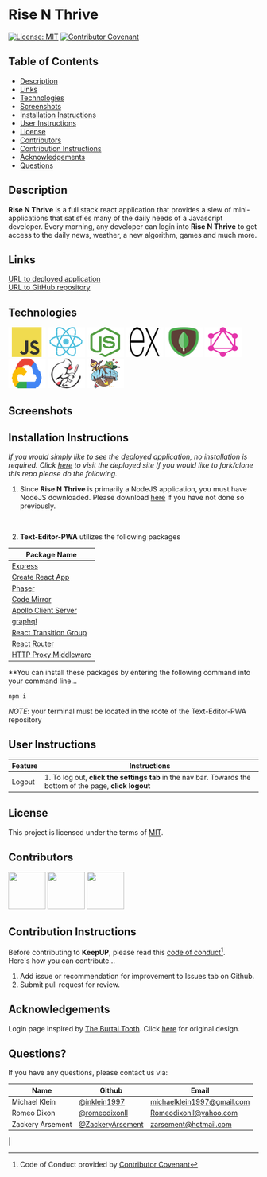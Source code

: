 # Rise N Thrive
[![License: MIT](https://img.shields.io/badge/License-MIT-yellow.svg)](https://opensource.org/licenses/MIT)
[![Contributor Covenant](https://img.shields.io/badge/Contributor%20Covenant-2.1-4baaaa.svg)](code_of_conduct.md)

## Table of Contents
- [Description](#Description)
- [Links](#Links)
- [Technologies](#Technologies)
- [Screenshots](#Screenshots)
- [Installation Instructions](#Installation-Instructions)
- [User Instructions](#User-Instructions)
- [License](#License)
- [Contributors](#Contributors)
- [Contribution Instructions](#Contribution-Instructions)
- [Acknowledgements](#Acknowledgements)
- [Questions](#Questions)

## Description

**Rise N Thrive** is a full stack react application that provides a slew of mini-applications that satisfies many of the daily needs of a Javascript developer.  Every morning, any developer can login into **Rise N Thrive** to get access to the daily news, weather, a new algorithm, games and much more.


## Links
[URL to deployed application]() <br>
[URL to GitHub repository](https://github.com/romeodixonll/Project-3)

## Technologies
![Javascript logo](/assets/images/javascript-logo.png)
![Javascript logo](/assets/images/react-logo.png)
![Javascript logo](/assets/images/nodejs-logo.png)
![Javascript logo](/assets/images/express-logo.png)
![Javascript logo](/assets/images/mongoDB-logo.png)
![Javascript logo](/assets/images/graphql-logo.png)
![Javascript logo](/assets/images/google-platform-logo.png)
![Javascript logo](/assets/images/code-mirror-logo.png)
![Phaser logo](/assets/images/phaser-logo.png)

## Screenshots

## Installation Instructions

*If you would simply like to see the deployed application, no installation is required.  Click [here]() to visit the deployed site If you would like to fork/clone this repo please do the following.*

1. Since **Rise N Thrive** is primarily a NodeJS application, you must have NodeJS downloaded. Please download [here](https://nodejs.org/en/download/) if you have not done so previously.

<br>

2. **Text-Editor-PWA** utilizes the following packages

| Package Name |
| ----- |
| [Express](https://www.npmjs.com/package/express) |
| [Create React App](https://reactjs.org/docs/create-a-new-react-app.html) |
| [Phaser](https://www.npmjs.com/package/phaser) |
| [Code Mirror](https://www.npmjs.com/package/codemirror) |
| [Apollo Client Server](https://www.npmjs.com/package/@apollo/client) |
| [graphql](https://www.npmjs.com/package/graphql) |
| [React Transition Group](https://www.npmjs.com/package/react-transition-group) |
| [React Router](https://www.npmjs.com/package/react-router) |
| [HTTP Proxy Middleware](https://www.npmjs.com/package/http-proxy-middleware) |


**You can install these packages by entering the following command into your command line...

```
npm i
```

*NOTE*: your terminal must be located in the roote of the Text-Editor-PWA repository

## User Instructions

| Feature | Instructions |
| ----------- | ----------- |
| Logout | 1. To log out, **click the settings tab** in the nav bar.  Towards the bottom of the page, **click logout** |



## License

This project is licensed under the terms of [MIT](https://opensource.org/licenses/MIT).

## Contributors

[<img src="https://avatars.githubusercontent.com/u/93157433?v=4" width="75" height="75">](https://github.com/inklein1997)
[<img src="https://avatars.githubusercontent.com/u/95494071?v=4" width="75" height="75">](https://github.com/romeodixonll)
[<img src="https://avatars.githubusercontent.com/u/79019222?v=4" width="75" height="75">](https://github.com/ZackeryArsement)


## Contribution Instructions

Before contributing to **KeepUP**, please read this [code of conduct](code_of_conduct.md)[^1].<br>
Here's how you can contribute...
1. Add issue or recommendation for improvement to Issues tab on Github.
2. Submit pull request for review.

## Acknowledgements

Login page inspired by [The Burtal Tooth](https://codepen.io/TheBrutalTooth). Click [here](https://codepen.io/TheBrutalTooth/pen/KWwgQo) for original design.

## Questions?

If you have any questions, please contact us via:

| Name | Github | Email |
| ----------- | ----------- | ----------- |
| Michael Klein | [@inklein1997](https://github.com/inklein1997) | michaelklein1997@gmail.com |
| Romeo Dixon | [@romeodixonll](https://github.com/romeodixonll) | Romeodixonll@yahoo.com|
| Zackery Arsement | [@ZackeryArsement](https://github.com/ZackeryArsement) | zarsement@hotmail.com
|


[^1]: Code of Conduct provided by [Contributor Covenant](https://www.contributor-covenant.org/)
